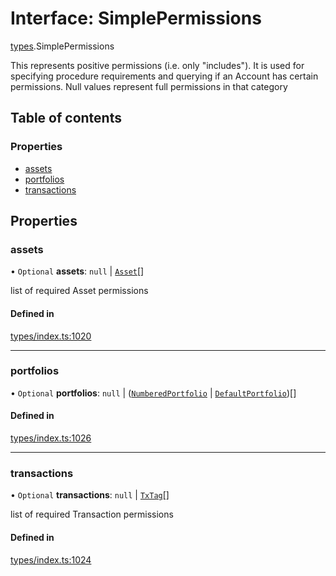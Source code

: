 # Interface: SimplePermissions

[types](../wiki/types).SimplePermissions

This represents positive permissions (i.e. only "includes"). It is used
  for specifying procedure requirements and querying if an Account has certain
  permissions. Null values represent full permissions in that category

## Table of contents

### Properties

- [assets](../wiki/types.SimplePermissions#assets)
- [portfolios](../wiki/types.SimplePermissions#portfolios)
- [transactions](../wiki/types.SimplePermissions#transactions)

## Properties

### assets

• `Optional` **assets**: ``null`` \| [`Asset`](../wiki/api.entities.Asset.Asset)[]

list of required Asset permissions

#### Defined in

[types/index.ts:1020](https://github.com/PolymeshAssociation/polymesh-sdk/blob/07b115c8/src/types/index.ts#L1020)

___

### portfolios

• `Optional` **portfolios**: ``null`` \| ([`NumberedPortfolio`](../wiki/api.entities.NumberedPortfolio.NumberedPortfolio) \| [`DefaultPortfolio`](../wiki/api.entities.DefaultPortfolio.DefaultPortfolio))[]

#### Defined in

[types/index.ts:1026](https://github.com/PolymeshAssociation/polymesh-sdk/blob/07b115c8/src/types/index.ts#L1026)

___

### transactions

• `Optional` **transactions**: ``null`` \| [`TxTag`](../wiki/generated.types#txtag)[]

list of required Transaction permissions

#### Defined in

[types/index.ts:1024](https://github.com/PolymeshAssociation/polymesh-sdk/blob/07b115c8/src/types/index.ts#L1024)
